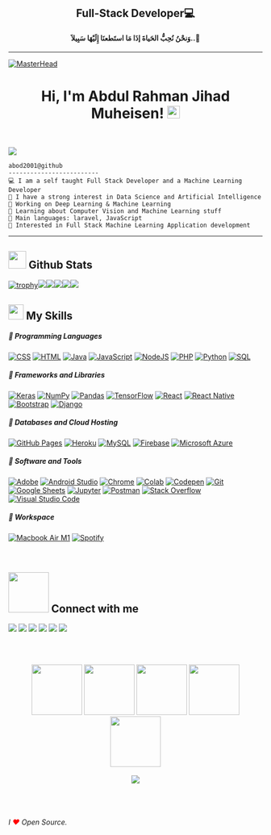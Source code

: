 <h2 align='center'>Full-Stack Developer💻</h2>

<h4 align='center'>وَنحْنُ نُحِبُّ الحَياةَ إذَا مَا استَطعنَا إِلَيْهَا سَبِيلاَ..💚</h4>
<hr>

[![MasterHead](https://visme.co/blog/wp-content/uploads/2019/10/animated-presentation-software-header.gif)]()

<h1 align="center">
Hi, I'm Abdul Rahman Jihad Muheisen!
  <img src="https://media.giphy.com/media/hvRJCLFzcasrR4ia7z/giphy.gif" width="25"></h1>

<br/>
<p align="left">
  <a href="https://github.com/DenverCoder1/readme-typing-svg"><img src="https://readme-typing-svg.herokuapp.com?lines=I'm+a+full+stack+developer;Always+learning+new+things;Youtuber;Freelancer&center=true&width=380&height=45"></a>
</p>

```
abod2001@github
-------------------------
💻 I am a self taught Full Stack Developer and a Machine Learning Developer
📝 I have a strong interest in Data Science and Artificial Intelligence
🔭 Working on Deep Learning & Machine Learning
🌱 Learning about Computer Vision and Machine Learning stuff
🌟 Main languages: laravel, JavaScript
🚩 Interested in Full Stack Machine Learning Application development
```
<hr>
<h2><img src = "https://i.pinimg.com/originals/65/c4/f4/65c4f452571be1261e9c623f7da488ac.gif" width ="35"> Github Stats </h2>

[![trophy](https://github-profile-trophy.vercel.app/?username=aayushi-droid&theme=monokai	)](https://github.com/ryo-ma/github-profile-trophy)![](http://github-profile-summary-cards.vercel.app/api/cards/profile-details?username=abod2001&theme=monokai	)![](http://github-profile-summary-cards.vercel.app/api/cards/repos-per-language?username=abod2001&theme=monokai	)![](http://github-profile-summary-cards.vercel.app/api/cards/most-commit-language?username=abod2001&theme=monokai	)![](http://github-profile-summary-cards.vercel.app/api/cards/stats?username=abod2001&theme=monokai	)![](http://github-profile-summary-cards.vercel.app/api/cards/productive-time?username=abod2001&theme=monokai&utcOffset=8)


<h2><img src = "https://media2.giphy.com/media/QssGEmpkyEOhBCb7e1/giphy.gif?cid=ecf05e47a0n3gi1bfqntqmob8g9aid1oyj2wr3ds3mg700bl&rid=giphy.gif" width ="30"> My Skills</f2> 

##### 💪 Programming Languages

<p>
    <a href="https://github.com/search?q=user%3ADenverCoder1+is%3Arepo+language%3Acss"><img alt="CSS" src="https://img.shields.io/badge/CSS-2c292d.svg?style=for-the-badge&logo=css3&logoColor=ffffff"></a>
    <a href="https://github.com/search?q=user%3ADenverCoder1+is%3Arepo+language%3Ahtml"><img alt="HTML" src="https://img.shields.io/badge/HTML-2c292d.svg?style=for-the-badge&logo=html5&logoColor=ffffff"></a>
    <a href="https://github.com/search?q=user%3ADenverCoder1+is%3Arepo+language%3Ajava"><img alt="Java" src="https://img.shields.io/badge/Java-2c292d.svg?style=for-the-badge&logo=java&logoColor=ffffff"></a>
    <a href="https://github.com/search?q=user%3ADenverCoder1+is%3Arepo+language%3Ajavascript"><img alt="JavaScript" src="https://img.shields.io/badge/JavaScript-2c292d.svg?style=for-the-badge&logo=javascript&logoColor=ffffff"></a>
    <a href="https://github.com/search?q=user%3ADenverCoder1+is%3Arepo+language%3Ajavascript"><img alt="NodeJS" src="https://img.shields.io/badge/Node.js-2c292d.svg?style=for-the-badge&logo=node.js&logoColor=ffffff"></a>
    <a href="https://github.com/search?q=user%3ADenverCoder1+is%3Arepo+language%3Aphp"><img alt="PHP" src="https://img.shields.io/badge/PHP-2c292d.svg?style=for-the-badge&logo=php&logoColor=ffffff"></a>
    <a href="https://github.com/search?q=user%3ADenverCoder1+is%3Arepo+language%3Apython"><img alt="Python" src="https://img.shields.io/badge/Python-2c292d.svg?style=for-the-badge&logo=python&logoColor=ffffff"></a>
    <a href="https://github.com/search?q=user%3ADenverCoder1+is%3Arepo+language%3Asql"><img alt="SQL" src="https://img.shields.io/badge/SQL-2c292d.svg?style=for-the-badge&logo=amazon-dynamodb&logoColor=ffffff"></a>

##### 💪 Frameworks and Libraries

<p>
    <a href="#"><img alt="Keras" src="https://img.shields.io/badge/Keras-2c292d.svg?style=for-the-badge&logo=Keras&logoColor=ffffff"></a>
    <a href="#"><img alt="NumPy" src="https://img.shields.io/badge/Numpy-2c292d.svg?style=for-the-badge&logo=numpy&logoColor=ffffff"></a>
    <a href="#"><img alt="Pandas" src="https://img.shields.io/badge/Pandas-2c292d.svg?style=for-the-badge&logo=pandas&logoColor=ffffff"></a>
    <a href="#"><img alt="TensorFlow" src="https://img.shields.io/badge/TensorFlow-2c292d.svg?style=for-the-badge&logo=TensorFlow&logoColor=ffffff"></a>
    <a href="#"><img alt="React" src="https://img.shields.io/badge/React-2c292d?style=for-the-badge&logo=react&logoColor=ffffff"></a>
    <a href="#"><img alt="React Native" src="https://img.shields.io/badge/React_Native-2c292d?style=for-the-badge&logo=react&logoColor=ffffff"></a>
    <a href="#"><img alt="Bootstrap" src="https://img.shields.io/badge/Bootstrap-2c292d?style=for-the-badge&logo=bootstrap&logoColor=ffffff"></a>
    <a href="#"><img alt="Django" src="https://img.shields.io/badge/Django-2c292d?style=for-the-badge&logo=django&logoColor=ffffff"></a>

</p>

##### 💪 Databases and Cloud Hosting

<p>
    <a href="#"><img alt="GitHub Pages" src="https://img.shields.io/badge/GitHub%20Pages-2c292d.svg?style=for-the-badge&logo=github&logoColor=ffffff"></a>
    <a href="#"><img alt="Heroku" src="https://img.shields.io/badge/Heroku-2c292d.svg?style=for-the-badge&logo=heroku&logoColor=ffffff"></a>
    <a href="#"><img alt="MySQL" src="https://img.shields.io/badge/MySQL-2c292d?style=for-the-badge&logo=mysql&logoColor=ffffff"></a>
    <a href="#"><img alt="Firebase" src ="https://img.shields.io/badge/Firebase-2c292d.svg?style=for-the-badge&logo=firebase&logoColor=ffffff"></a>
    <a href="#"><img alt="Microsoft Azure" src ="https://img.shields.io/badge/Microsoft_Azure-2c292d?style=for-the-badge&logo=microsoft-azure&logoColor=ffffff"></a>
</p>

##### 💪 Software and Tools

<p>
    <a href="#"><img alt="Adobe" src="https://img.shields.io/badge/Adobe-2c292d.svg?style=for-the-badge&logo=adobe&logoColor=ffffff"></a>
    <a href="#"><img alt="Android Studio" src="https://img.shields.io/badge/Android%20Studio-2c292d.svg?style=for-the-badge&logo=android-studio&logoColor=ffffff"></a>
    <a href="#"><img alt="Chrome" src="https://img.shields.io/badge/Chrome-2c292d?style=for-the-badge&logo=google-chrome&logoColor=ffffff"></a>
    <a href="#"><img alt="Colab" src="https://img.shields.io/badge/Colab-2c292d.svg?style=for-the-badge&logo=google-colab&logoColor=ffffff"></a>
    <a href="#"><img alt="Codepen" src="https://img.shields.io/badge/Codepen-2c292d.svg?style=for-the-badge&logo=codepen&logoColor=ffffff"></a>
    <a href="#"><img alt="Git" src="https://img.shields.io/badge/Git-2c292d.svg?style=for-the-badge&logo=git&logoColor=ffffff"></a>
    <a href="#"><img alt="Google Sheets" src="https://img.shields.io/badge/Google%20Sheets-2c292d.svg?style=for-the-badge&logo=google%20sheets&logoColor=ffffff"></a>
    <a href="#"><img alt="Jupyter" src="https://img.shields.io/badge/Jupyter-2c292d.svg?style=for-the-badge&logo=Jupyter&logoColor=ffffff"></a>
    <a href="#"><img alt="Postman" src="https://img.shields.io/badge/Postman-2c292d?style=for-the-badge&logo=postman&logoColor=ffffff"></a>
    <a href="#"><img alt="Stack Overflow" src="https://img.shields.io/badge/-Stack%20Overflow-2c292d?style=for-the-badge&logo=stack-overflow&logoColor=ffffff"></a>
    <a href="#"><img alt="Visual Studio Code" src="https://img.shields.io/badge/Visual%20Studio%20Code-2c292d.svg?style=for-the-badge&logo=visual-studio-code&logoColor=ffffff"></a>
</p>

##### 💪 Workspace
<p>
    <a href="#"><img alt="Macbook Air M1" src="https://img.shields.io/badge/Apple-MacBook_Air_2020-2c292d?style=for-the-badge&logo=apple&logoColor=ffffff"></a>
    <a href="#"><img alt="Spotify" src="https://img.shields.io/badge/Spotify-2c292d?&style=for-the-badge&logo=spotify&logoColor=ffffff"></a>
</p>
<br>
<h2> <img src='https://raw.githubusercontent.com/ShahriarShafin/ShahriarShafin/main/Assets/handshake.gif' width="80"> Connect with me </h2>
<p>
  <a href="https://www.linkedin.com/in/abood2001/"><img src="https://img.shields.io/badge/linkedin-0077B5.svg?style=for-the-badge&logo=linkedin&logoColor=ffffff"/></a>
   <a href="https://www.facebook.com/abugehad.9a/"><img src="https://img.shields.io/badge/facebook-1b74e4.svg?style=for-the-badge&logo=facebook&logoColor=ffffff"/></a>
   <a href="mailto:aboodgehad2001@gmail.com?subject=[GitHub]%20🔥%20profile%20contact&body=Hello"><img src="https://img.shields.io/badge/e‑mail-D14836.svg?style=for-the-badge&logo=GMail&logoColor=ffffff"/></a>
  <a href="https://www.youtube.com/c/...."><img src="https://img.shields.io/badge/youtube-e00101.svg?style=for-the-badge&logo=youtube&logoColor=ffffff"/></a>
  <a href="https://www.tiktok.com/@abod2001"><img src="https://img.shields.io/badge/tiktok-000.svg?style=for-the-badge&logo=tiktok&logoColor=ffffff"/></a>
  <a href="https://api.whatsapp.com/send?phone=+970594045034" target="_blank"><img src="https://img.shields.io/badge/whatsapp-9EF19D.svg?style=for-the-badge&logo=whatsapp&logoColor=#ffff"/></a>

</p>
<br>
<br>
<p align="center">
  <img src="https://media3.giphy.com/media/ln7z2eWriiQAllfVcn/200w.webp" width="100">
   <img src="https://i.giphy.com/media/LMt9638dO8dftAjtco/200.webp" width="100">
   <img src="https://i.giphy.com/media/eNAsjO55tPbgaor7ma/200w.webp" width="100">
   <img src="https://i.giphy.com/media/KzJkzjggfGN5Py6nkT/200.webp" width="100">
   <img src="https://i.giphy.com/media/IdyAQJVN2kVPNUrojM/200.webp" width="100"><br><br>
  <img src="https://camo.githubusercontent.com/936a08778c7e4885053d148c07bbd2339dfbdd80/68747470733a2f2f6665726f73732e6e65742f782f6e6f6465322e676966" /><br><br>
</p>
<br>
<h6 align="left" >
   I <span style="color:red">❤</span> Open Source. 
   <br>
</h6>
